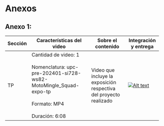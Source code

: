 # Anexos
## Anexo 1:

| Sección | Características del video | Sobre el contenido | Integración y entrega |
| ------- | ------------------------- | ------------------ | --------------------- |
| TP | Cantidad de video: 1 <br><br> Nomenclatura: upc-pre-202401-si728-ws82-MotoMingle_Squad-expo-tp <br><br> Formato: MP4 <br><br> Duración: 6:08 | Video que incluye la exposición respectiva del proyecto realizado | [![Alt text](https://img.youtube.com/vi/d03fVWKmiaw/0.jpg)](https://youtu.be/d03fVWKmiaw) |
